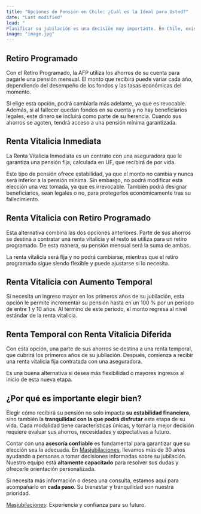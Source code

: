 ```yaml
---
title: "Opciones de Pensión en Chile: ¿Cuál es la Ideal para Usted?"
date: "Last modified"
lead: "
Planificar su jubilación es una decisión muy importante. En Chile, existen distintas opciones para recibir su pensión, como el Retiro Programado y las Rentas Vitalicias. Cada alternativa tiene sus propias ventajas y características, y conocerlas le ayudará a elegir la que mejor se ajuste a sus necesidades y proyectos de vida."
image: "image.jpg"
---
```



## Retiro Programado

Con el Retiro Programado, la AFP utiliza los ahorros de su cuenta para pagarle una pensión mensual. El monto que recibirá puede variar cada año, dependiendo del desempeño de los fondos y las tasas económicas del momento.

Si elige esta opción, podrá cambiarla más adelante, ya que es revocable. Además, si al fallecer quedan fondos en su cuenta y no hay beneficiarios legales, este dinero se incluirá como parte de su herencia. Cuando sus ahorros se agoten, tendrá acceso a una pensión mínima garantizada.

## Renta Vitalicia Inmediata

La Renta Vitalicia Inmediata es un contrato con una aseguradora que le garantiza una pensión fija, calculada en UF, que recibirá de por vida.

Este tipo de pensión ofrece estabilidad, ya que el monto no cambia y nunca será inferior a la pensión mínima. Sin embargo, no podrá modificar esta elección una vez tomada, ya que es irrevocable. También podrá designar beneficiarios, sean legales o no, para protegerlos económicamente tras su fallecimiento.

## Renta Vitalicia con Retiro Programado

Esta alternativa combina las dos opciones anteriores. Parte de sus ahorros se destina a contratar una renta vitalicia y el resto se utiliza para un retiro programado. De esta manera, su pensión mensual será la suma de ambas.

La renta vitalicia será fija y no podrá cambiarse, mientras que el retiro programado sigue siendo flexible y puede ajustarse si lo necesita.

## Renta Vitalicia con Aumento Temporal

Si necesita un ingreso mayor en los primeros años de su jubilación, esta opción le permite incrementar su pensión hasta en un 100 % por un periodo de entre 1 y 10 años. Al término de este periodo, el monto regresa al nivel estándar de la renta vitalicia.

## Renta Temporal con Renta Vitalicia Diferida

Con esta opción, una parte de sus ahorros se destina a una renta temporal, que cubrirá los primeros años de su jubilación. Después, comienza a recibir una renta vitalicia fija contratada con una aseguradora.

Es una buena alternativa si desea más flexibilidad o mayores ingresos al inicio de esta nueva etapa.

## ¿Por qué es importante elegir bien?

Elegir cómo recibirá su pensión no solo impacta **su estabilidad financiera**, sino también la **tranquilidad con la que podrá disfrutar** esta etapa de su vida. Cada modalidad tiene características únicas, y tomar la mejor decisión requiere evaluar sus ahorros, necesidades y expectativas a futuro.

Contar con una **asesoría confiable** es fundamental para garantizar que su elección sea la adecuada. En [Masjubilaciones](https://www.masjubilaciones.cl), llevamos más de 30 años ayudando a personas a tomar decisiones informadas sobre su jubilación. Nuestro equipo está **altamente capacitado** para resolver sus dudas y ofrecerle orientación personalizada.

Si necesita más información o desea una consulta, estamos aquí para acompañarlo en **cada paso**. Su bienestar y tranquilidad son nuestra prioridad.

[Masjubilaciones](https://www.masjubilaciones.cl): Experiencia y confianza para su futuro.
